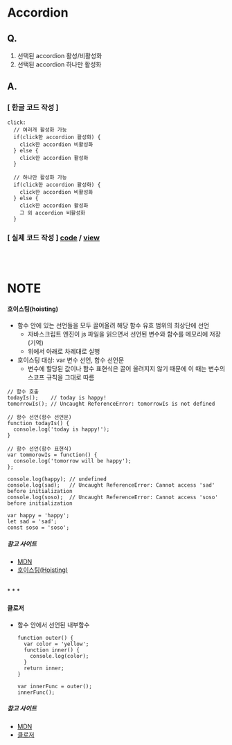 # Accordion
## Q.
1. 선택된 accordion 활성/비활성화
2. 선택된 accordion 하나만 활성화

## A.
### [ 한글 코드 작성 ]
```
click:
  // 여러개 활성화 가능
  if(click한 accordion 활성화) {
    click한 accordion 비활성화
  } else {
    click한 accordion 활성화
  }

  // 하나만 활성화 가능
  if(click한 accordion 활성화) {
    click한 accordion 비활성화
  } else {
    click한 accordion 활성화
    그 외 accordion 비활성화
  }
```

### [ 실제 코드 작성 ] [code](https://github.com/kwoneunju/js-study-200120/blob/master/Accordion/accordion_200615.js) / [view](https://kwoneunju.github.io/js-study-200120/Accordion/accordion.html)


<br>
<br>


# NOTE
#### 호이스팅(hoisting)
  - 함수 안에 있는 선언들을 모두 끌어올려 해당 함수 유효 범위의 최상단에 선언
    * 자바스크립트 엔진이 js 파일을 읽으면서 선언된 변수와 함수를 메모리에 저장 (기억)
    * 위에서 아래로 차례대로 실행
  - 호이스팅 대상: var 변수 선언, 함수 선언문
    - 변수에 할당된 값이나 함수 표현식은 끌어 올려지지 않기 때문에 이 때는 변수의 스코프 규칙을 그대로 따름<br>
   ```
   // 함수 호출
   todayIs();    // today is happy!
   tomorrowIs(); // Uncaught ReferenceError: tomorrowIs is not defined

   // 함수 선언(함수 선언문)
   function todayIs() {
     console.log('today is happy!');
   }

   // 함수 선언(함수 표현식)
   var tommorowIs = function() {
     console.log('tomorrow will be happy');
   };

   console.log(happy); // undefined
   console.log(sad);   // Uncaught ReferenceError: Cannot access 'sad' before initialization
   console.log(soso);  // Uncaught ReferenceError: Cannot access 'soso' before initialization

   var happy = 'happy';
   let sad = 'sad';
   const soso = 'soso';
   ```

##### 참고 사이트
* [MDN](https://developer.mozilla.org/ko/docs/Glossary/Hoisting)
* [호이스팅(Hoisting)](https://gmlwjd9405.github.io/2019/04/22/javascript-hoisting.html)

<br>
* * *

#### 클로저
- 함수 안에서 선언된 내부함수<br>
  ```
  function outer() {
    var color = 'yellow';
    function inner() {
      console.log(color);
    }
    return inner;
  }

  var innerFunc = outer();
  innerFunc();
  ```

##### 참고 사이트
* [MDN](https://developer.mozilla.org/ko/docs/Web/JavaScript/Guide/Closures)
* [클로저](https://yuddomack.tistory.com/entry/%EC%9E%90%EB%B0%94%EC%8A%A4%ED%81%AC%EB%A6%BD%ED%8A%B8-%ED%81%B4%EB%A1%9C%EC%A0%80Closure)
